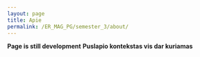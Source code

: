 ```yaml
---
layout: page
title: Apie
permalink: /ER_MAG_PG/semester_3/about/
---
```

<b>Page is still development</b>
<b>Puslapio kontekstas vis dar kuriamas</b>